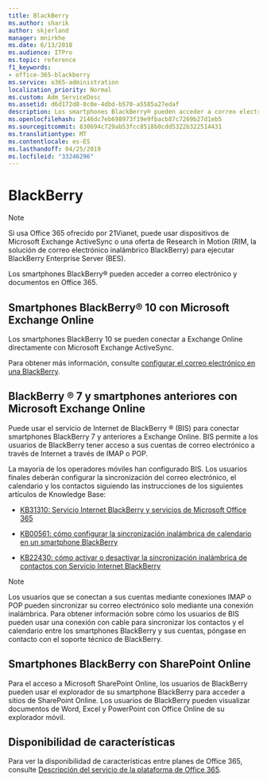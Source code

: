 ```yaml
---
title: BlackBerry
ms.author: sharik
author: skjerland
manager: mnirkhe
ms.date: 6/13/2018
ms.audience: ITPro
ms.topic: reference
f1_keywords:
- office-365-blackberry
ms.service: o365-administration
localization_priority: Normal
ms.custom: Adm_ServiceDesc
ms.assetid: d6d172d8-8c0e-4dbd-b570-a5585a27edaf
description: Los smartphones BlackBerry® pueden acceder a correo electrónico y documentos en Office 365.
ms.openlocfilehash: 2146dc7eb698973f19e9fbacb87c7269b27d1eb5
ms.sourcegitcommit: 830694c729ab53fcc8518b0cdd5322b322514431
ms.translationtype: MT
ms.contentlocale: es-ES
ms.lasthandoff: 04/25/2019
ms.locfileid: "33246296"
---
```

# <a name="blackberry"></a>BlackBerry

> [!NOTE]
> Si usa Office 365 ofrecido por 21Vianet, puede usar dispositivos de Microsoft Exchange ActiveSync o una oferta de Research in Motion (RIM, la solución de correo electrónico inalámbrico BlackBerry) para ejecutar BlackBerry Enterprise Server (BES). 
  
Los smartphones BlackBerry® pueden acceder a correo electrónico y documentos en Office 365.
  
## <a name="blackberry-10-smartphones-with-microsoft-exchange-online"></a>Smartphones BlackBerry® 10 con Microsoft Exchange Online

Los smartphones BlackBerry 10 se pueden conectar a Exchange Online directamente con Microsoft Exchange ActiveSync.
  
Para obtener más información, consulte [configurar el correo electrónico en una BlackBerry](https://go.microsoft.com/fwlink/?linkid=863394).
  
## <a name="blackberry-7-and-earlier-smartphones-with-microsoft-exchange-online"></a>BlackBerry ® 7 y smartphones anteriores con Microsoft Exchange Online

Puede usar el servicio de Internet de BlackBerry ® (BIS) para conectar smartphones BlackBerry 7 y anteriores a Exchange Online. BIS permite a los usuarios de BlackBerry tener acceso a sus cuentas de correo electrónico a través de Internet a través de IMAP o POP.
  
La mayoría de los operadores móviles han configurado BIS. Los usuarios finales deberán configurar la sincronización del correo electrónico, el calendario y los contactos siguiendo las instrucciones de los siguientes artículos de Knowledge Base:
  
- [KB31310: Servicio Internet BlackBerry y servicios de Microsoft Office 365](http://go.microsoft.com/fwlink/?LinkID=826158&amp;clcid=0x409)
    
- [KB00561: cómo configurar la sincronización inalámbrica de calendario en un smartphone BlackBerry](http://go.microsoft.com/fwlink/?LinkID=826160&amp;clcid=0x409)
    
- [KB22430: cómo activar o desactivar la sincronización inalámbrica de contactos con Servicio Internet BlackBerry](http://go.microsoft.com/fwlink/?LinkID=826161&amp;clcid=0x409)
    
> [!NOTE]
> Los usuarios que se conectan a sus cuentas mediante conexiones IMAP o POP pueden sincronizar su correo electrónico solo mediante una conexión inalámbrica. Para obtener información sobre cómo los usuarios de BIS pueden usar una conexión con cable para sincronizar los contactos y el calendario entre los smartphones BlackBerry y sus cuentas, póngase en contacto con el soporte técnico de BlackBerry. 
  
## <a name="blackberry-smartphones-with-sharepoint-online"></a>Smartphones BlackBerry con SharePoint Online

Para el acceso a Microsoft SharePoint Online, los usuarios de BlackBerry pueden usar el explorador de su smartphone BlackBerry para acceder a sitios de SharePoint Online. Los usuarios de BlackBerry pueden visualizar documentos de Word, Excel y PowerPoint con Office Online de su explorador móvil.
  
## <a name="feature-availability"></a>Disponibilidad de características

Para ver la disponibilidad de características entre planes de Office 365, consulte [Descripción del servicio de la plataforma de Office 365](https://technet.microsoft.com/en-us/library/office-365-platform-service-description.aspx).
  

